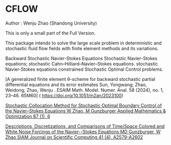 ﻿# CFLOW  
Author : Wenju Zhao  (Shandong University)


This is only a small part of the Full Version.

This package intends to solve the large scale problem in deterministic and stochastic fluid flow fields with finite element methods and its variations.

Backward Stochastic Navier-Stokes Equations
Stochastic Navier-Stokes equations;
stochastic Cahn–Hilliard–Navier–Stokes equations. 
stochastic Navier-Stokes equations constrained Stochastic Optimal Control problems.



[A generalized finite element θ-scheme for backward stochastic partial differential equations and its error estimates
Sun, Yongwang; Zhao, Weidong; Zhao, Wenju . ESAIM Math. Model. Numer. Anal. 58 (2024), no. 1, 23–46. 65M60]
(	https://doi.org/10.1051/m2an/2023100)

[Stochastic Collocation Method for Stochastic Optimal Boundary Control of the Navier–Stokes Equations
W Zhao, M Gunzburger
Applied Mathematics & Optimization 87 (1), 6](https://doi.org/10.1007/s00245-022-09910-y)

[Descriptions, Discretizations, and Comparisons of Time/Space Colored and White Noise Forcings of the Navier--Stokes Equations
MD Gunzburger, W Zhao
SIAM Journal on Scientific Computing 41 (4), A2579-A2602](https://epubs.siam.org/doi/abs/10.1137/18M1218005)




